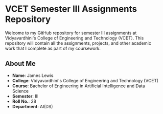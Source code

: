 # VCET Semester III Assignments Repository

Welcome to my GitHub repository for semester III assignments at Vidyavardhini's College of Engineering and Technology (VCET). This repository will contain all the assignments, projects, and other academic work that I complete as part of my coursework.

## About Me

- **Name**: James Lewis
- **College**: Vidyavardhini's College of Engineering and Technology (VCET)
- **Course**: Bachelor of Engineering in Artificial Intelligence and Data Science
- **Semester**: III
- **Roll No.**: 28
- **Department**: AI(DS)
